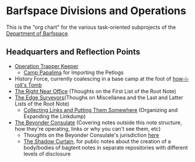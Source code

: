 # Barfspace Divisions and Operations

This is the "org chart" for the various task-oriented subprojects of the [Department of Barfspace][DoB].

[DoB]: eb1e81f8-5939-4f85-9930-418044018a75.md

## Headquarters and Reflection Points

- [Operation Trapper Keeper](1da0f61f-c2bb-4b9d-99da-e3f07e18556a.md)
  - [Camp Papalima](4f705b65-cc3c-4f66-a256-ae5e5777d276.md) for Importing the Petlogs
- History Force, currently coalescing in a base camp at the foot of [how-i-roll's Tomb][]
- [The Right Near Office][TOTNE] (Thoughts on the First List of the Root Note)
- [The Edge Surveyors][etc](Thoughs on Miscellanea and the Last and Latter Lists of the Root Note)
  - [Collecting Links and Putting Them Somewhere][CLAPTS] (Organizing and Expanding the Linkdump)
- [The Beyonder Consulate](e1c5817b-ece2-47c1-a2bc-2fe6f082abc7.md) (Covering notes outside this note structure, how they're operating, links or why you can't see them, etc)
  - Thoughts on the Beyonder Consulate's jurisdiction [here](3c95ca30-d205-4f07-9c61-0087569bb13f.md)
  - [The Shadow Curtain](e50eb50f-cc83-43b5-888a-d2ae77daf8a5.md), for public notes about the creation of a body/bodies of bagtent notes in separate repositories with different levels of disclosure

[TOTNE]: ddde8098-c504-4113-a1e2-6540aeb16eb1.md
[etc]: 6b924e2e-1db1-48f6-9e45-f9c69591dde0.md
[CLAPTS]: 6bc7437f-c734-496e-93f7-e8fdb37893f2.md
[how-i-roll's Tomb]: bbeba5e6-b56a-4a1d-9547-8241311e7cf2.md
